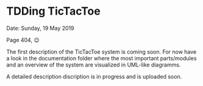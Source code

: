 # TDDing TicTacToe

Date: Sunday, 19 May 2019

Page 404, :wink:

The first description of the TicTacToe system is coming soon. For now have a look in the documentation folder where the most important parts/modules and an overview of the system are visualized in UML-like diagramms.

A detailed description discription is in progress and is uploaded soon.